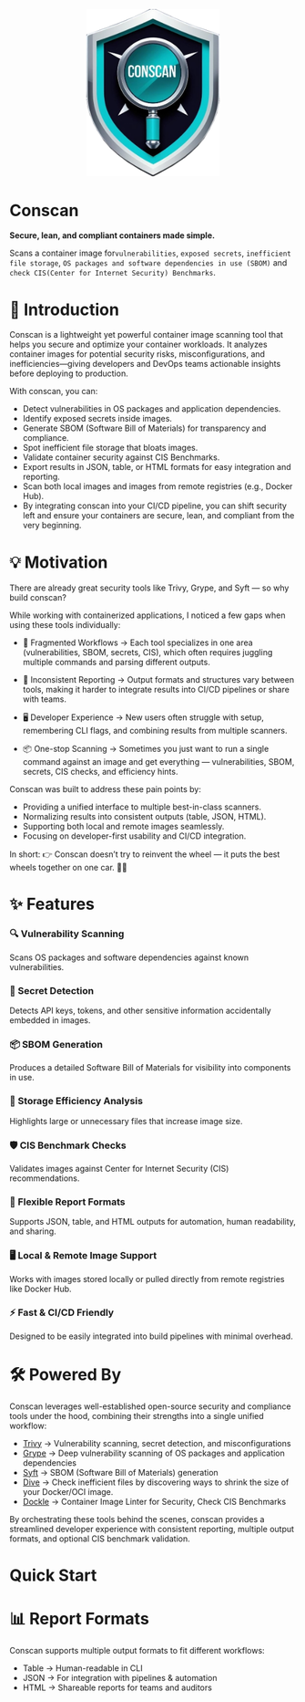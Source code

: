 <p align="center">
    <img alt="Conscan logo" src="resources/conscan-logo.png" width="234">
</p>


# Conscan
**Secure, lean, and compliant containers made simple.**

Scans a container image for`vulnerabilities`, `exposed secrets`, `inefficient file storage`, `OS packages and software dependencies in use (SBOM)` and `check CIS(Center for Internet Security) Benchmarks`.


# 📖 Introduction

Conscan is a lightweight yet powerful container image scanning tool that helps you secure and optimize your container workloads.
It analyzes container images for potential security risks, misconfigurations, and inefficiencies—giving developers and DevOps teams actionable insights before deploying to production.

With conscan, you can:

- Detect vulnerabilities in OS packages and application dependencies.
- Identify exposed secrets inside images.
- Generate SBOM (Software Bill of Materials) for transparency and compliance.
- Spot inefficient file storage that bloats images.
- Validate container security against CIS Benchmarks.
- Export results in JSON, table, or HTML formats for easy integration and reporting.
- Scan both local images and images from remote registries (e.g., Docker Hub).
- By integrating conscan into your CI/CD pipeline, you can shift security left and ensure your containers are secure, lean, and compliant from the very beginning.

# 💡 Motivation

There are already great security tools like Trivy, Grype, and Syft — so why build conscan?

While working with containerized applications, I noticed a few gaps when using these tools individually:

- 🔀 Fragmented Workflows → Each tool specializes in one area (vulnerabilities, SBOM, secrets, CIS), which often requires juggling multiple commands and parsing different outputs.

- 📑 Inconsistent Reporting → Output formats and structures vary between tools, making it harder to integrate results into CI/CD pipelines or share with teams.

- 🖥 Developer Experience → New users often struggle with setup, remembering CLI flags, and combining results from multiple scanners.

- 📦 One-stop Scanning → Sometimes you just want to run a single command against an image and get everything — vulnerabilities, SBOM, secrets, CIS checks, and efficiency hints.

Conscan was built to address these pain points by:

- Providing a unified interface to multiple best-in-class scanners.
- Normalizing results into consistent outputs (table, JSON, HTML).
- Supporting both local and remote images seamlessly.
- Focusing on developer-first usability and CI/CD integration.

In short:
👉 Conscan doesn’t try to reinvent the wheel — it puts the best wheels together on one car. 🚗💨

# ✨ Features
### 🔍 Vulnerability Scanning
Scans OS packages and software dependencies against known vulnerabilities.

### 🔑 Secret Detection
Detects API keys, tokens, and other sensitive information accidentally embedded in images.

### 📦 SBOM Generation
Produces a detailed Software Bill of Materials for visibility into components in use.

### 📂 Storage Efficiency Analysis
Highlights large or unnecessary files that increase image size.

### 🛡 CIS Benchmark Checks
Validates images against Center for Internet Security (CIS) recommendations.

### 📝 Flexible Report Formats
Supports JSON, table, and HTML outputs for automation, human readability, and sharing.

### 🖥 Local & Remote Image Support
Works with images stored locally or pulled directly from remote registries like Docker Hub.

### ⚡ Fast & CI/CD Friendly
Designed to be easily integrated into build pipelines with minimal overhead.

# 🛠 Powered By

Conscan leverages well-established open-source security and compliance tools under the hood, combining their strengths into a single unified workflow:

- [Trivy](https://github.com/aquasecurity/trivy) → Vulnerability scanning, secret detection, and misconfigurations
- [Grype](https://github.com/anchore/grype) → Deep vulnerability scanning of OS packages and application dependencies
- [Syft](https://github.com/anchore/syft) → SBOM (Software Bill of Materials) generation
- [Dive](https://github.com/wagoodman/dive) → Check inefficient files by discovering ways to shrink the size of your Docker/OCI image.
- [Dockle](https://github.com/goodwithtech/dockle) → Container Image Linter for Security, Check CIS Benchmarks 

By orchestrating these tools behind the scenes, conscan provides a streamlined developer experience with consistent reporting, multiple output formats, and optional CIS benchmark validation.

# Quick Start

# 📊 Report Formats

Conscan supports multiple output formats to fit different workflows:

- Table → Human-readable in CLI
- JSON → For integration with pipelines & automation
- HTML → Shareable reports for teams and auditors